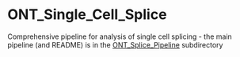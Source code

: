 # ONT_Single_Cell_Splice

Comprehensive pipeline for analysis of single cell splicing - the main pipeline (and README) is in the [ONT_Splice_Pipeline](./ONT_Splice_Pipeline) subdirectory
